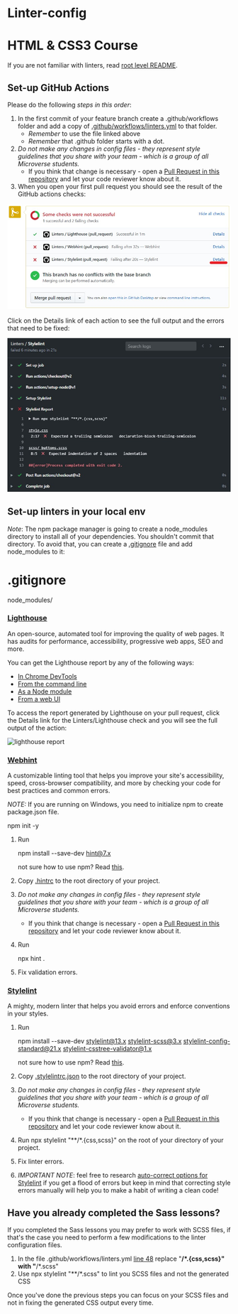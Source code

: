 # Linter-config

# HTML & CSS3 Course

If you are not familiar with linters, read [root level README](../README.md).

## Set-up GitHub Actions

Please do the following *steps in this order*:

1. In the first commit of your feature branch create a .github/workflows folder and add a copy of [.github/workflows/linters.yml](.github/workflows/linters.yml) to that folder.
   - *Remember* to use the file linked above
   - *Remember* that .github folder starts with a dot.
2. *Do not make any changes in config files - they represent style guidelines that you share with your team - which is a group of all Microverse students.*
   - If you think that change is necessary - open a [Pull Request in this repository](../README.md#contributing) and let your code reviewer know about it.
3. When you open your first pull request you should see the result of the GitHub actions checks:

![gh actions checks](./assets/ghaction1.jpeg)

Click on the Details link of each action to see the full output and the errors that need to be fixed:

![gh actions failing checks](./assets/ghaction2.jpeg)

## Set-up linters in your local env

*Note*: The npm package manager is going to create a node_modules directory to install all of your dependencies. You shouldn't commit that directory. To avoid that, you can create a [.gitignore](https://git-scm.com/docs/gitignore) file and add node_modules to it:


# .gitignore
node_modules/


### [Lighthouse](https://developers.google.com/web/tools/lighthouse)

An open-source, automated tool for improving the quality of web pages. It has audits for performance, accessibility, progressive web apps, SEO and more.

You can get the Lighthouse report by any of the following ways:

- [In Chrome DevTools](https://developers.google.com/web/tools/lighthouse#devtools)
- [From the command line](https://developers.google.com/web/tools/lighthouse#cli)
- [As a Node module](https://developers.google.com/web/tools/lighthouse#programmatic)
- [From a web UI](https://developers.google.com/web/tools/lighthouse#psi)

To access the report generated by Lighthouse on your pull request, click the Details link for the Linters/Lighthouse check and you will see the full output of the action:

![lighthouse report](../assets/images/lighthouse-report.png)

### [Webhint](https://webhint.io/)

A customizable linting tool that helps you improve your site's accessibility, speed, cross-browser compatibility, and more by checking your code for best practices and common errors.

*NOTE:* If you are running on Windows, you need to initialize npm to create package.json file. 
   
   npm init -y
   

1. Run
   
   npm install --save-dev hint@7.x
   
   not sure how to use npm? Read [this](https://docs.npmjs.com/downloading-and-installing-node-js-and-npm).
2. Copy [.hintrc](.hintrc) to the root directory of your project.
3. *Do not make any changes in config files - they represent style guidelines that you share with your team - which is a group of all Microverse students.*
   - If you think that change is necessary - open a [Pull Request in this repository](../README.md#contributing) and let your code reviewer know about it.
4. Run
   
   npx hint .
   
5. Fix validation errors.

### [Stylelint](https://stylelint.io/)

A mighty, modern linter that helps you avoid errors and enforce conventions in your styles.

1. Run

   
   npm install --save-dev stylelint@13.x stylelint-scss@3.x stylelint-config-standard@21.x stylelint-csstree-validator@1.x
   

   not sure how to use npm? Read [this](https://docs.npmjs.com/downloading-and-installing-node-js-and-npm).

2. Copy [.stylelintrc.json](./.stylelintrc.json) to the root directory of your project.
3. *Do not make any changes in config files - they represent style guidelines that you share with your team - which is a group of all Microverse students.*
   - If you think that change is necessary - open a [Pull Request in this repository](../README.md#contributing) and let your code reviewer know about it.
4. Run npx stylelint "**/*.{css,scss}" on the root of your directory of your project.
5. Fix linter errors.
6. *IMPORTANT NOTE*: feel free to research [auto-correct options for Stylelint](https://stylelint.io/user-guide/usage/options) if you get a flood of errors but keep in mind that correcting style errors manually will help you to make a habit of writing a clean code!

## Have you already completed the Sass lessons?

If you completed the Sass lessons you may prefer to work with SCSS files, if that's the case you need to perform
a few modifications to the linter configuration files.

1. In the file .github/workflows/linters.yml [line 48](https://github.com/microverseinc/linters-config/blob/master/html-css/.github/workflows/linters.yml#L48) replace "**/*.{css,scss}" with "**/*.scss"
2. Use npx stylelint "**/*.scss" to lint you SCSS files and not the generated CSS

Once you've done the previous steps you can focus on your SCSS files and not in fixing the generated CSS output
every time.

